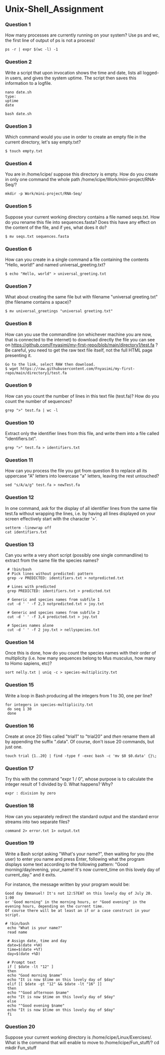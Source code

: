 # Unix-Shell_Assignment

### Question 1
How many processes are currently running on your system? Use ps and wc, the first line of output of ps is not a process!
```
​ps -r | expr $(wc -l) -1
```
### Question 2
Write a script that upon invocation shows the time and date, lists all logged-in users, and gives the system uptime. 
The script then saves this information to a logfile.
```
​nano date.sh
type:
uptime
date

bash date.sh
```
### Question 3
Which command would you use in order to create an empty file in the current directory, let's say empty.txt?
```
​$ touch empty.txt
```
### Question 4
You are in /home/icipe/  suppose this directory is empty. How do you create in only one command the whole path /home/icipe/Work/mini-project/RNA-Seq/?
```
​mkdir -p Work/mini-project/RNA-Seq/
```
### Question 5
Suppose your current working directory contains a file named seqs.txt. How do you rename this file into sequences.fasta? 
Does this have any effect on the content of the file, and if yes, what does it do?
```
​$ mv seqs.txt sequences.fasta
```
### Question 6
How can you create in a single command a file containing the contents "Hello, world!" and named universal_greeting.txt?
```
​$ echo "Hello, world" > universal_greeting.txt
```
### Question 7
What about creating the same file but with filename "universal greeting.txt" (the filename contains a space)?
```
​$ mv universal_greetings "universal greeting.txt"
```
### Question 8
How can you use the commandline (on whichever machine you are now, that is connected to the internet) to download directly the 
file you can see on https://github.com/Fnyasimi/my-first-repo/blob/main/directory1/test.fa ? Be careful, you need to get the raw text file itself, 
not the full HTML page presenting it.
```
​Go to the link, select RAW then download.
$ wget https://raw.githubusercontent.com/Fnyasimi/my-first-repo/main/directory1/test.fa
```
### Question 9
How can you count the number of lines in this text file (test.fa)? How do you count the number of sequences?
```
​grep ">" test.fa | wc -l
```
### Question 10
Extract only the identifier lines from this file, and write them into a file called "identifiers.txt".
```
​grep ">" test.fa > identifiers.txt
```
### Question 11
How can you process the file you got from question 8 to replace all its uppercase "A" letters into lowercase "a" letters, leaving the rest untouched?
```
​sed "s/A/a/g" test.fa > newTest.fa
```
### Question 12
In one command, ask for the display of all identifier lines from the same file test.fa without wrapping the lines, i.e. by having all lines displayed 
on your screen effectively start with the character '>'.
```
​setterm -linewrap off 
cat identifiers.txt
```
### Question 13
Can you write a very short script (possibly one single commandline) to extract from the same file the species names?
```
​ # !bin/bash
 # Pick lines without predicted: pattern
 grep -v PREDICTED: identifiers.txt > notpredicted.txt

 # Lines with predicted
 grep PREDICTED: identifiers.txt > predicted.txt

 # Generic and species names from subfile 1
 cut -d ' ' -f 2,3 notpredicted.txt > joy.txt

 # Generic and species names from subfile 2
 cut -d ' ' -f 3,4 predicted.txt > joy.txt

 # Species names alone
 cut -d ' ' -f 2 joy.txt > nellyspecies.txt
```
### Question 14
Once this is done, how do you count the species names with their order of multiplicity 
(i.e. how many sequences belong to Mus musculus, how many to Homo sapiens, etc)?
```
​sort nelly.txt | uniq -c > species-multiplicity.txt
```
### Question 15
Write a loop in Bash producing all the integers from 1 to 30, one per line?
```
​for integers in species-multiplicity.txt
 do seq 1 30
 done
```
### Question 16
Create at once 20 files called "trial1" to "trial20" and *then* rename them all by appending the suffix ".data". 
Of course, don't issue 20 commands, but just one.
```
​touch trial {1..20} | find -type f -exec bash -c 'mv $0 $0.data' {}\;
```
### Question 17
Try this with the command "expr 1 / 0", whose purpose is to calculate the integer result of 1 divided by 0. What happens? Why?
```
​expr : division by zero
```
### Question 18
How can you separately redirect the standard output and the standard error streams into two separate files?
```
​command 2> error.txt 1> output.txt
```
### Question 19
Write a Bash script asking "What's your name?", then waiting for you (the user) to enter you name and press Enter, 
following what the program displays some text according to the following pattern:
"Good morning/day/evening, your_name!
It's now current_time on this lovely day of current_day." and it exits.

For instance, the message written by your program would be:
```
Good day Emmanuel! It's not 12:57EAT on this lovely day of July 20. 1:00
or 'Good morning" in the morning hours, or "Good evening" in the evening hours, depending on the current time.
Of course there will be at least an if or a case construct in your script.
```
```
​# !bin/bash
 echo "What is your name?"
 read name

 # Assign date, time and day
 date=$(date +%H)
 time=$(date +%T)
 day=$(date +%D)

 # Prompt text
 if [ $date -lt "12" ]
 then
 echo "Good morning $name"
 echo "It is now $time on this lovely day of $day"
 elif [[ $date -gt "12" && $date -lt "16" ]]
 then
 echo ""Good afternoon $name"
 echo "It is now $time on this lovely day of $day"
 else
 echo ""Good evening $name"
 echo "It is now $time on this lovely day of $day"
 fi
```
### Question 20
Suppose your current working directory is /home/icipe/Linux/Exercises/. What is the command that will enable to move to /home/icipe/Fun_stuff/?
cd
mkdir Fun_stuff
